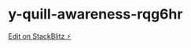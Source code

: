 # y-quill-awareness-rqg6hr

[Edit on StackBlitz ⚡️](https://stackblitz.com/edit/y-quill-awareness-rqg6hr)
